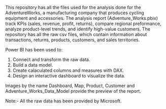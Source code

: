 This repository has all the files used for the analysis done for the AdventureWorks, a manufacturing company that produces cycling equipment and accessories.
The analysis report (Adventure_Works.pbix) track KPIs (sales, revenue, profit, returns), compare regional preformance, analyze product-level trends, and identify high-value customers.
The repository has all the raw csv files, which contain information about transactions, returns, products, customers, and sales territories.

Power BI has been used to:
  1. Connect and transform the raw data.
  2. Build a data model.
  3. Create calaculated columns and measures with DAX.
  4. Design an interactive dashboard to visualize the data.

Images by the name Dashboard, Map, Product, Customer and Adventure_Works_Data_Model provide the preview of the report.


Note:- All the raw data has been provided by Microsoft.
